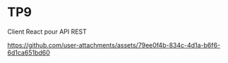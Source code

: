 # TP9
Client React pour API REST

https://github.com/user-attachments/assets/79ee0f4b-834c-4d1a-b6f6-6d1ca651bd60
